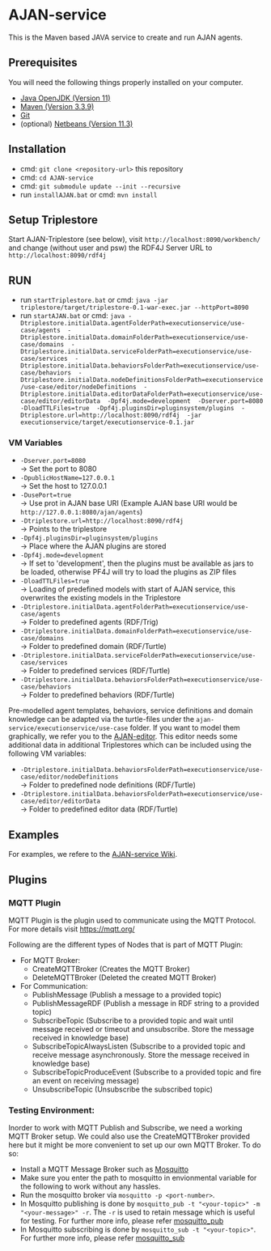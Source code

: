 # AJAN-service

This is the Maven based JAVA service to create and run AJAN agents.

## Prerequisites

You will need the following things properly installed on your computer.

* [Java OpenJDK (Version 11)](https://adoptium.net/temurin/releases/?version=11)
* [Maven (Version 3.3.9)](http://artfiles.org/apache.org/maven/maven-3/3.3.9/)
* [Git](https://git-scm.com/)
* (optional) [Netbeans (Version 11.3)](http://netbeans.apache.org/download/nb113/nb113.html)

## Installation

* cmd: `git clone <repository-url>` this repository
* cmd: `cd AJAN-service`
* cmd: `git submodule update --init --recursive`
* run `installAJAN.bat` or cmd: `mvn install`

## Setup Triplestore

Start AJAN-Triplestore (see below), visit `http://localhost:8090/workbench/` and change (without user and psw) the RDF4J Server URL to `http://localhost:8090/rdf4j`

## RUN

* run `startTriplestore.bat` or cmd: `java -jar triplestore/target/triplestore-0.1-war-exec.jar --httpPort=8090`
* run `startAJAN.bat` or cmd: `java -Dtriplestore.initialData.agentFolderPath=executionservice/use-case/agents 
									-Dtriplestore.initialData.domainFolderPath=executionservice/use-case/domains 
									-Dtriplestore.initialData.serviceFolderPath=executionservice/use-case/services 
									-Dtriplestore.initialData.behaviorsFolderPath=executionservice/use-case/behaviors 
									-Dtriplestore.initialData.nodeDefinitionsFolderPath=executionservice/use-case/editor/nodeDefinitions 
									-Dtriplestore.initialData.editorDataFolderPath=executionservice/use-case/editor/editorData 
									-Dpf4j.mode=development 
									-Dserver.port=8080 
									-DloadTTLFiles=true 
									-Dpf4j.pluginsDir=pluginsystem/plugins 
									-Dtriplestore.url=http://localhost:8090/rdf4j 
									-jar executionservice/target/executionservice-0.1.jar`

### VM Variables

* `-Dserver.port=8080`<br>-> Set the port to 8080
* `-DpublicHostName=127.0.0.1`<br>-> Set the host to 127.0.0.1
* `-DusePort=true` <br>-> Use prot in AJAN base URI (Example AJAN base URI would be `http://127.0.0.1:8080/ajan/agents`)
* `-Dtriplestore.url=http://localhost:8090/rdf4j` <br>-> Points to the triplestore 
* `-Dpf4j.pluginsDir=pluginsystem/plugins` <br>-> Place where the AJAN plugins are stored
* `-Dpf4j.mode=development` <br>-> If set to 'development', then the plugins must be available as jars to be loaded, otherwise PF4J will try to load the plugins as ZIP files
* `-DloadTTLFiles=true` <br>-> Loading of predefined models with start of AJAN service, this overwrites the existing models in the Triplestore
* `-Dtriplestore.initialData.agentFolderPath=executionservice/use-case/agents` <br>-> Folder to predefined agents (RDF/Trig)
* `-Dtriplestore.initialData.domainFolderPath=executionservice/use-case/domains` <br>-> Folder to predefined domain (RDF/Turtle)
* `-Dtriplestore.initialData.serviceFolderPath=executionservice/use-case/services` <br>-> Folder to predefined services (RDF/Turtle)
* `-Dtriplestore.initialData.behaviorsFolderPath=executionservice/use-case/behaviors` <br>-> Folder to predefined behaviors (RDF/Turtle)
   
Pre-modelled agent templates, behaviors, service definitions and domain knowledge can be adapted via the turtle-files under the `ajan-service/executionservice/use-case` folder. If you want to model them graphically, we refer you to the [AJAN-editor](https://github.com/aantakli/AJAN-editor). This editor needs some additional data in additional Triplestores which can be included using the following VM variables:

* `-Dtriplestore.initialData.behaviorsFolderPath=executionservice/use-case/editor/nodeDefinitions` <br>-> Folder to predefined node definitions (RDF/Turtle)
* `-Dtriplestore.initialData.behaviorsFolderPath=executionservice/use-case/editor/editorData` <br>-> Folder to predefined editor data (RDF/Turtle)
   
## Examples

For examples, we refere to the [AJAN-service Wiki](https://github.com/aantakli/AJAN-service/wiki/1-AJAN-Overview).

## Plugins
### MQTT Plugin

MQTT Plugin is the plugin used to communicate using the MQTT Protocol. For more details visit https://mqtt.org/

Following are the different types of Nodes that is part of MQTT Plugin:
- For MQTT Broker:
	- CreateMQTTBroker (Creates the MQTT Broker)
	- DeleteMQTTBroker (Deleted the created MQTT Broker)
- For Communication:
	- PublishMessage (Publish a message to a provided topic)
	- PublishMessageRDF (Publish a message in RDF string to a provided topic)
	- SubscribeTopic (Subscribe to a provided topic and wait until message received or timeout and unsubscribe. Store the message received in knowledge base)
	- SubscribeTopicAlwaysListen (Subscribe to a provided topic and receive message asynchronously. Store the message received in knowledge base)
	- SubscribeTopicProduceEvent (Subscribe to a provided topic and fire an event on receiving message)
	- UnsubscribeTopic (Unsubscribe the subscribed topic)

### Testing Environment:
Inorder to work with MQTT Publish and Subscribe, we need a working MQTT Broker setup. We could also use the CreateMQTTBroker provided here but it might be more convenient to set up our own MQTT Broker.
To do so:
- Install a MQTT Message Broker such as [Mosquitto](https://mosquitto.org/download/)
- Make sure you enter the path to mosquitto in envionmental variable for the following to work without any hassles.
- Run the mosquitto broker via `mosquitto -p <port-number>`.
- In Mosquitto publishing is done by
  `mosquitto_pub -t "<your-topic>" -m "<your-message>" -r`.
  The `-r` is used to retain message which is useful for testing. For further more info, please refer [mosquitto_pub](https://mosquitto.org/man/mosquitto_pub-1.html)
- In Mosquitto subscribing is done by
  `mosquitto_sub -t "<your-topic>"`.
  For further more info, please refer [mosquitto_sub](https://mosquitto.org/man/mosquitto_sub-1.html)
